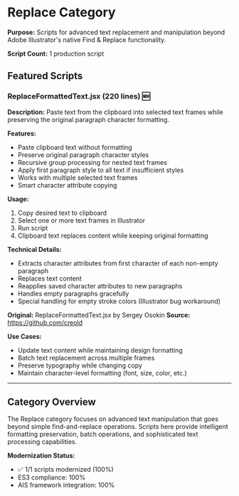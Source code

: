 # Replace Category

**Purpose:** Scripts for advanced text replacement and manipulation beyond Adobe Illustrator's native Find & Replace functionality.

**Script Count:** 1 production script

## Featured Scripts

### ReplaceFormattedText.jsx (220 lines) 🆕

**Description:** Paste text from the clipboard into selected text frames while preserving the original paragraph character formatting.

**Features:**
- Paste clipboard text without formatting
- Preserve original paragraph character styles
- Recursive group processing for nested text frames
- Apply first paragraph style to all text if insufficient styles
- Works with multiple selected text frames
- Smart character attribute copying

**Usage:** 
1. Copy desired text to clipboard
2. Select one or more text frames in Illustrator
3. Run script
4. Clipboard text replaces content while keeping original formatting

**Technical Details:**
- Extracts character attributes from first character of each non-empty paragraph
- Replaces text content
- Reapplies saved character attributes to new paragraphs
- Handles empty paragraphs gracefully
- Special handling for empty stroke colors (Illustrator bug workaround)

**Original:** ReplaceFormattedText.jsx by Sergey Osokin
**Source:** https://github.com/creold

**Use Cases:**
- Update text content while maintaining design formatting
- Batch text replacement across multiple frames
- Preserve typography while changing copy
- Maintain character-level formatting (font, size, color, etc.)

---

## Category Overview

The Replace category focuses on advanced text manipulation that goes beyond simple find-and-replace operations. Scripts here provide intelligent formatting preservation, batch operations, and sophisticated text processing capabilities.

**Modernization Status:**
- ✅ 1/1 scripts modernized (100%)
- ES3 compliance: 100%
- AIS framework integration: 100%
